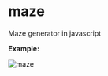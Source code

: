 # maze

Maze generator in javascript

**Example:**

![maze](https://user-images.githubusercontent.com/7032914/30536681-0cd2ede6-9c67-11e7-9330-1a5b5312cf17.PNG)
